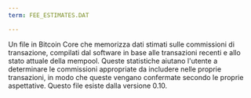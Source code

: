 ```yaml
---
term: FEE_ESTIMATES.DAT

---
```

Un file in Bitcoin Core che memorizza dati stimati sulle commissioni di transazione, compilati dal software in base alle transazioni recenti e allo stato attuale della mempool. Queste statistiche aiutano l'utente a determinare le commissioni appropriate da includere nelle proprie transazioni, in modo che queste vengano confermate secondo le proprie aspettative. Questo file esiste dalla versione 0.10.